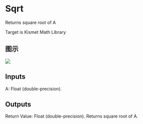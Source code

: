 # Sqrt

Returns square root of A

Target is Kismet Math Library

## 图示

![]($-20221218-19502180.png)

## Inputs

A: Float (double-precision).  

## Outputs

Return Value: Float (double-precision). Returns square root of A.

